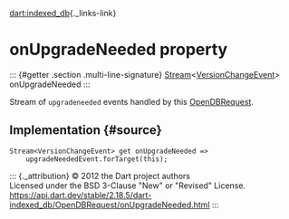 [dart:indexed\_db](../../dart-indexed_db/dart-indexed_db-library){._links-link}

onUpgradeNeeded property
========================

::: {#getter .section .multi-line-signature}
[Stream](../../dart-async/stream-class)\<[VersionChangeEvent](../versionchangeevent-class)\>
onUpgradeNeeded
:::

Stream of `upgradeneeded` events handled by this
[OpenDBRequest](../opendbrequest-class).

Implementation {#source}
--------------

``` {.language-dart data-language="dart"}
Stream<VersionChangeEvent> get onUpgradeNeeded =>
    upgradeNeededEvent.forTarget(this);
```

::: {._attribution}
© 2012 the Dart project authors\
Licensed under the BSD 3-Clause \"New\" or \"Revised\" License.\
<https://api.dart.dev/stable/2.18.5/dart-indexed_db/OpenDBRequest/onUpgradeNeeded.html>
:::
